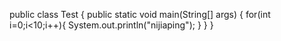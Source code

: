 public class Test {
	public static void main(String[] args) {
		for(int i=0;i<10;i++){
			System.out.println("nijiaping");
		}
	}
}

